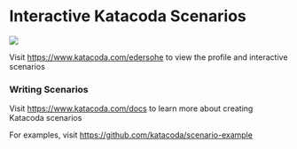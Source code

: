 # Interactive Katacoda Scenarios

[![](http://shields.katacoda.com/katacoda/edersohe/count.svg)](https://www.katacoda.com/edersohe "Get your profile on Katacoda.com")

Visit https://www.katacoda.com/edersohe to view the profile and interactive scenarios

### Writing Scenarios
Visit https://www.katacoda.com/docs to learn more about creating Katacoda scenarios

For examples, visit https://github.com/katacoda/scenario-example
